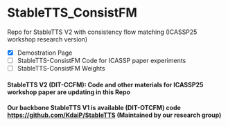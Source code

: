 # StableTTS_ConsistFM
Repo for StableTTS V2 with consistency flow matching (ICASSP25 workshop research version)

- [x] Demostration Page 
- [ ] StableTTS-ConsistFM Code for ICASSP paper experiments
- [ ] StableTTS-ConsistFM Weights

#### StableTTS V2 (DIT-CCFM): Code and other materials for ICASSP25 workshop paper are updating in this Repo
#### Our backbone StableTTS V1 is available (DIT-OTCFM) code https://github.com/KdaiP/StableTTS (Maintained by our research group)
